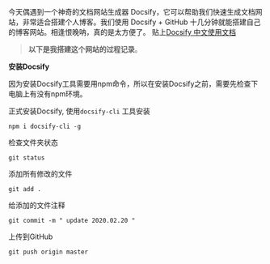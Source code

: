 今天偶遇到一个神奇的文档网站生成器 Docsify，它可以帮助我们快速生成文档网站，非常适合搭建个人博客。我们使用 Docsify + GitHub 十几分钟就能搭建自己的博客网站。相逢恨晚呐，真的是太方便了。 贴上[Docsify 中文使用文档](https://docsify.js.org/#/zh-cn/)

> **以下是我搭建这个网站的过程记录**。

**安装Docsify** 

因为安装Docsify工具需要用npm命令，所以在安装Docsify之前，需要先检查下电脑上有没有npm环境。



正式安装Docsify, 使用`docsify-cli` 工具安装

```undefined
npm i docsify-cli -g
```



检查文件夹状态

```
git status
```

添加所有修改的文件

```
git add .
```

给添加的文件注释

```
git commit -m " update 2020.02.20 "
```

上传到GitHub

```
git push origin master
```

